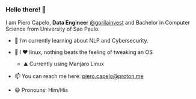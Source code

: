 ### Hello there! 👋

I am Piero Capelo, **Data Engineer** [@gorilainvest](https://github.com/gorilainvest) and Bachelor in Computer Science from University of Sao Paulo.

<!--
**opiero/opiero** is a ✨ _special_ ✨ repository because its `README.md` (this file) appears on your GitHub profile.

Here are some ideas to get you started:

- 🤔 I’m looking for help with ...
- 💬 Ask me about ...
-->
<!--
- 🔭 I’m currently working on a [simpler version of Lisp](https://github.com/opiero/my-very-own-lisp), following this [book](https://buildyourownlisp.com/).
-->
- 🌱 I’m currently learning about NLP and Cybersecurity.
- 🐧 I ❤️ linux, nothing beats the feeling of tweaking an OS
  - ⛰️ Currently using Manjaro Linux
- 📫 You can reach me here: piero.capelo@proton.me

- 😄 Pronouns: Him/His
